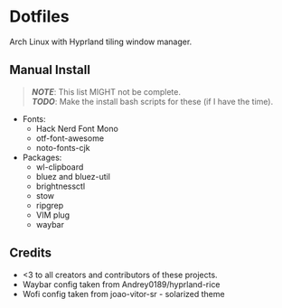 # Dotfiles
Arch Linux with Hyprland tiling window manager.

## Manual Install
> **_NOTE_**: This list MIGHT not be complete.\
> **_TODO_**: Make the install bash scripts for these (if I have the time).
- Fonts:
    - Hack Nerd Font Mono
    - otf-font-awesome
    - noto-fonts-cjk
- Packages:
    - wl-clipboard
    - bluez and bluez-util
    - brightnessctl
    - stow
    - ripgrep
    - VIM plug
    - waybar

## Credits
- <3 to all creators and contributors of these projects.
- Waybar config taken from Andrey0189/hyprland-rice
- Wofi config taken from joao-vitor-sr - solarized theme
